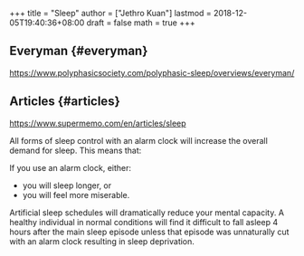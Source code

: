 +++
title = "Sleep"
author = ["Jethro Kuan"]
lastmod = 2018-12-05T19:40:36+08:00
draft = false
math = true
+++

## Everyman {#everyman}

<https://www.polyphasicsociety.com/polyphasic-sleep/overviews/everyman/>


## Articles {#articles}

<https://www.supermemo.com/en/articles/sleep>

All forms of sleep control with an alarm clock will increase the overall demand for sleep. This means that:

If you use an alarm clock, either:

-   you will sleep longer, or
-   you will feel more miserable.

Artificial sleep schedules will dramatically reduce your mental capacity. A healthy individual in normal conditions will find it difficult to fall asleep 4 hours after the main sleep episode unless that episode was unnaturally cut with an alarm clock resulting in sleep deprivation.
